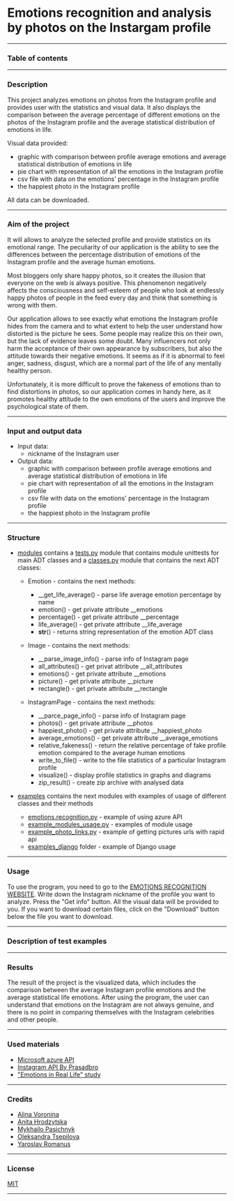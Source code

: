 # Emotions recognition and analysis by photos on the Instargam profile
***

### Table of contents
***

### Description
This project analyzes emotions on photos from the Instagram profile and provides user with the statistics and visual data. It also displays the comparison between the average 
percentage of different emotions on the photos of the Instagram profile and the average statistical distribution of emotions in life. 

Visual data provided:
* graphic with comparison between profile average emotions and average statistical distribution of emotions in life
* pie chart with representation of all the emotions in the Instagram profile
* csv file with data on the emotions' percentage in the Instagram profile
* the happiest photo in the Instagram profile

All data can be downloaded.

***

### Aim of the project
It will allows to analyze the selected profile and provide statistics on its emotional range. The peculiarity of our application is the ability to see the differences between the percentage distribution of emotions of the Instagram profile and the average human emotions.

Most bloggers only share happy photos, so it creates the illusion that everyone on the web is always positive. This phenomenon negatively affects the consciousness and self-esteem of people who look at endlessly happy photos of people in the feed every day and think that something is wrong with them.

Our application allows to see exactly what emotions the Instagram profile hides from the camera and to what extent to help the user understand how distorted is the picture he sees. Some people may realize this on their own, but the lack of evidence leaves some doubt. Many influencers not only harm the acceptance of their own appearance by subscribers, but also the attitude towards their negative emotions. It seems as if it is abnormal to feel anger, sadness, disgust, which are a normal part of the life of any mentally healthy person.

Unfortunately, it is more difficult to prove the fakeness of emotions than to find distortions in photos, so our application comes in handy here, as it promotes healthy attitude to the own emotions of the users and improve the psychological state of them.

***

### Input and output data
* Input data:
    * nickname of the Instagram user
* Output data:
    * graphic with comparison between profile average emotions and average statistical distribution of emotions in life
    * pie chart with representation of all the emotions in the Instagram profile
    * csv file with data on the emotions' percentage in the Instagram profile
    * the happiest photo in the Instagram profile

***

### Structure
* [modules](https://github.com/linvieson/emotions-recognition/tree/main/modules) contains a [tests.py](https://github.com/linvieson/emotions-recognition/blob/main/modules/tests.py) module that contains module unittests for main ADT classes and a [classes.py](https://github.com/linvieson/emotions-recognition/blob/main/modules/classes.py) module that contains the next ADT classes:
  * Emotion - contains the next methods:
    * __get_life_average() - parse life average emotion percentage by name
    * emotion() - get private attribute __emotions
    * percentage() - get private attribute __percentage
    * life_average() - get private attribute __life_average
    * __str__() - returns string representation of the emotion ADT class

  * Image - contains the next methods:
    * __parse_image_info() - parse info of Instagram page
    * all_attributes() -  get privat attribute __all_attributes
    * emotions() - get private attribute __emotions
    * picture() - get private attribute __picture
    * rectangle() - get private attribute __rectangle

  * InstagramPage - contains the next methods:
    * __parce_page_info() - parse info of Instagram page
    * photos() - get private attribute __photos
    * happiest_photo() - get private attribute __happiest_photo
    * average_emotions() - get private attribute __average_emotions
    * relative_fakeness() - return the relative percentage of fake profile emotion compared to the average human emotions
    * write_to_file() - write to the file statistics of a particular Instagram profile
    * visualize() - display profile statistics in graphs and diagrams
    * zip_result() - create zip archive with analysed data

* [examples](https://github.com/linvieson/emotions-recognition/tree/main/examples) contains the next modules with examples of usage of different classes and their methods

  * [emotions.recognition.py](https://github.com/linvieson/emotions-recognition/blob/main/examples/example_emotion_recognition.py) - example of using azure API
  * [example_modules_usage.py](https://github.com/linvieson/emotions-recognition/blob/main/examples/example_modules_usage.py) - examples of module usage
  * [example_photo_links.py](https://github.com/linvieson/emotions-recognition/blob/main/examples/example_photo_links.py) - example of getting pictures urls with rapid api
  * [examples_django](https://github.com/linvieson/emotions-recognition/tree/main/examples/example_django) folder - example of Django usage

***



### Usage
To use the program, you need to go to the [EMOTIONS RECOGNITION WEBSITE](). Write down the Instagram nickname of the profile you want to analyze.
Press the "Get info" button. All the visual data will be provided to you. If you want to download certain files, click on the "Download" button below the file you want to 
download.

***

### Description of test examples
***

### Results
The result of the project is the visualized data, which includes the comparison between the average Instagram profile emotions and the average statistical life emotions.
After using the program, the user can understand that emotions on the Instagram are not always genuine, and there is no point in comparing themselves with the Instagram 
celebrities and other people.

***

### Used materials
* [Microsoft azure API](https://azure.microsoft.com/en-us/services/cognitive-services/face/#overview)
* [Instagram API By Prasadbro](https://rapidapi.com/Prasadbro/api/instagram47?endpoint=apiendpoint_57bf9598-e085-4947-89ff-ba5e520c59d7)
* ["Emotions in Real Life" study](https://www.ncbi.nlm.nih.gov/pmc/articles/PMC4689475/)

***

### Credits
* [Alina Voronina](https://github.com/linvieson)
* [Anita Hrodzytska](https://github.com/caul1flower)
* [Mykhailo Pasichnyk](https://github.com/fox-flex)
* [Oleksandra Tsepilova](https://github.com/sasha-tsepilova)
* [Yaroslav Romanus](https://github.com/yarkoslav)

***

### License
[MIT](https://github.com/linvieson/emotions-recognition/blob/main/LICENSE)

***
